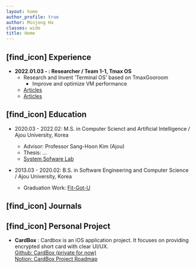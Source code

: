```yaml
---
layout: home
author_profile: true
author: Minjong Ha
classes: wide
title: Home
---
```


## [find_icon] Experience
  * __2022.01.03 - : Researcher / Team 1-1, Tmax OS__
     - Research and Invent 'Terminal OS' based on TmaxGooroom
	    - Improve and optimize VM performance
	 - [Articles](https://www.techm.kr/news/articleView.html?idxno=94396)
	 - [Articles](http://www.dt.co.kr/contents.html?article_no=2022022102109931650003&ref=naver)

## [find_icon] Education
  * 2020.03 - 2022.02: M.S. in Computer Scienct and Artificial Intelligence / Ajou University, Korea
     - Advisor: Professor Sang-Hoon Kim (Ajou)
	 - Thesis: ...
	 - [System Sofware Lab](https://sslab.ajou.ac.kr/)

  * 2013.03 - 2020.02: B.S. in Software Engineering and Computer Science / Ajou University, Korea
     - Graduation Work: [Fit-Got-U](https://github.com/minjong-ha/Fit-Got-U)

## [find_icon] Journals

## [find_icon] Personal Project

  * __CardBox__
  : Cardbox is an iOS application project. It focuses on providing encrypted short card with clear UI/UX.  
  [Github: CardBox (private for now)](https://github.com/minjong-ha/cardbox)  
  [Notion: CardBox Project Roadmap](https://www.notion.so/CardBox-bb5bce7e77c8452887465d6e9a5a35fd)


